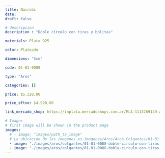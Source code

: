 ```yaml
---
title: Nairobi
date: 
draft: false

# descripcion
description : "Doble círculo con tiras y bolitas"

materials: Plata 925

color: Plateado

dimensions: "5cm"

code: 01-01-0088

type: "Aros"

categories: []

price: $5.320,00

price_eftvo: $4.520,00

link_mercado_shop: https://inplata.mercadoshops.com.ar/MLA-1113269149-aros-colgantes-en-plata-925-nairobi-flecos-_JM

# Images
# first image will be shown in the product page
images:
  # - image: "images/path_to_image"
  # La ubicacion de las imagenes es imagenes/Aros/Aros.Colgantes/01-01-0088-nairobi
  - image: "./images/aros/colgantes/01-01-0088-doble-circulo-con-tiras-y-bolitas_a.jpeg"
  - image: "./images/aros/colgantes/01-01-0088-doble-circulo-con-tiras-y-bolitas_b.jpeg"
---
```

